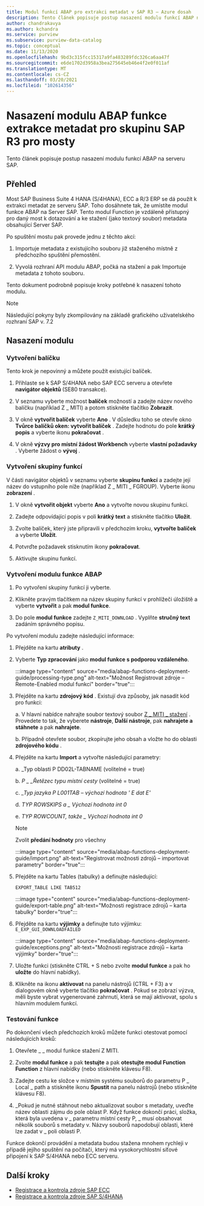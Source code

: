```yaml
---
title: Modul funkcí ABAP pro extrakci metadat v SAP R3 – Azure dosah
description: Tento článek popisuje postup nasazení modulu funkcí ABAP na serveru SAP.
author: chandrakavya
ms.author: kchandra
ms.service: purview
ms.subservice: purview-data-catalog
ms.topic: conceptual
ms.date: 11/13/2020
ms.openlocfilehash: 9bd3c315fcc15317a9fa483289fdc326ca6aa47f
ms.sourcegitcommit: e6de1702d3958a3bea275645eb46e4f2e0f011af
ms.translationtype: MT
ms.contentlocale: cs-CZ
ms.lasthandoff: 03/20/2021
ms.locfileid: "102614356"
---
```

# <a name="deploy-the-metadata-extraction-abap-function-module-for-the-sap-r3-family-of-bridges"></a>Nasazení modulu ABAP funkce extrakce metadat pro skupinu SAP R3 pro mosty

Tento článek popisuje postup nasazení modulu funkcí ABAP na serveru SAP.

## <a name="overview"></a>Přehled

Most SAP Business Suite 4 HANA (S/4HANA), ECC a R/3 ERP se dá použít k extrakci metadat ze serveru SAP. Toho dosáhnete tak, že umístíte modul funkce ABAP na Server SAP. Tento modul Function je vzdáleně přístupný pro daný most k dotazování a ke stažení (jako textový soubor) metadata obsahující Server SAP.

Po spuštění mostu pak provede jednu z těchto akcí:

1. Importuje metadata z existujícího souboru již staženého místně z předchozího spuštění přemostění.

2. Vyvolá rozhraní API modulu ABAP, počká na stažení a pak Importuje metadata z tohoto souboru.

Tento dokument podrobně popisuje kroky potřebné k nasazení tohoto modulu.

> [!Note]
> Následující pokyny byly zkompilovány na základě grafického uživatelského rozhraní SAP v. 7.2

## <a name="deployment-of-the-module"></a>Nasazení modulu

### <a name="create-a-package"></a>Vytvoření balíčku

Tento krok je nepovinný a můžete použít existující balíček.

1. Přihlaste se k SAP S/4HANA nebo SAP ECC serveru a otevřete **navigátor objektů** (SE80 transakce).

2. V seznamu vyberte možnost **balíček** možností a zadejte název nového balíčku (například Z \_ MITI) a potom stiskněte tlačítko **Zobrazit**.

3. V okně **vytvořit balíček** vyberte **Ano** . V důsledku toho se otevře okno **Tvůrce balíčků oken: vytvořit balíček** . Zadejte hodnotu do pole **krátký popis** a vyberte ikonu **pokračovat** .

4. V okně **výzvy pro místní žádost Workbench** vyberte **vlastní požadavky** . Vyberte žádost o **vývoj** .

### <a name="create-a-function-group"></a>Vytvoření skupiny funkcí

V části navigátor objektů v seznamu vyberte **skupinu funkcí** a zadejte její název do vstupního pole níže (například Z \_ MITI \_ FGROUP). Vyberte ikonu **zobrazení** .

1. V okně **vytvořit objekt** vyberte **Ano** a vytvořte novou skupinu funkcí.

2. Zadejte odpovídající popis v poli **krátký text** a stiskněte tlačítko **Uložit**.

3. Zvolte balíček, který jste připravili v předchozím kroku, **vytvořte balíček** a vyberte **Uložit**.

4. Potvrďte požadavek stisknutím ikony **pokračovat**.

5. Aktivujte skupinu funkcí.

### <a name="create-the-abap-function-module"></a>Vytvoření modulu funkce ABAP

1. Po vytvoření skupiny funkcí ji vyberte.

2. Klikněte pravým tlačítkem na název skupiny funkcí v prohlížeči úložiště a vyberte **vytvořit** a pak **modul funkce**.

3. Do pole **modul funkce** zadejte `Z_MITI_DOWNLOAD` . Vyplňte **stručný text** zadáním správného popisu.

Po vytvoření modulu zadejte následující informace:

1. Přejděte na kartu **atributy** .

2. Vyberte **Typ zpracování** jako **modul funkce s podporou vzdáleného**.

   :::image type="content" source="media/abap-functions-deployment-guide/processing-type.png" alt-text="Možnost Registrovat zdroje – Remote-Enabled modul funkcí" border="true":::

3. Přejděte na kartu **zdrojový kód** . Existují dva způsoby, jak nasadit kód pro funkci:

   a. V hlavní nabídce nahrajte soubor textový soubor [Z \_ MITI \_ stažení](https://github.com/Azure/Purview-Samples/tree/master/connectors/sap) . Provedete to tak, že vyberete **nástroje**, **Další nástroje**, pak **nahrajete a stáhnete** a pak **nahrajete**.

   b. Případně otevřete soubor, zkopírujte jeho obsah a vložte ho do oblasti **zdrojového kódu** .

4. Přejděte na kartu **Import** a vytvořte následující parametry:

   a.  \_Typ oblasti P DD02L-TABNAME (volitelné = true)

   b.  *P \_ \_Řetězec typu místní cesty* (volitelné = true)

   c.  *\_Typ jazyka P L001TAB – výchozí hodnota \' E dat E\'*

   d.  *TYP ROWSKIPS a \_ Výchozí hodnota int 0*

   e.  *TYP ROWCOUNT, takže \_ Výchozí hodnota int 0*

   > [!Note]
   > Zvolit **předání hodnoty** pro všechny

   :::image type="content" source="media/abap-functions-deployment-guide/import.png" alt-text="Registrovat možnosti zdrojů – importovat parametry" border="true":::

5. Přejděte na kartu Tables (tabulky) a definujte následující:

   `EXPORT_TABLE LIKE TAB512`

   :::image type="content" source="media/abap-functions-deployment-guide/export-table.png" alt-text="Možnosti registrace zdrojů – karta tabulky" border="true":::

6. Přejděte na kartu **výjimky** a definujte tuto výjimku: `E_EXP_GUI_DOWNLOADFAILED`

   :::image type="content" source="media/abap-functions-deployment-guide/exceptions.png" alt-text="Možnosti registrace zdrojů – karta výjimky" border="true":::

7. Uložte funkci (stiskněte CTRL + S nebo zvolte **modul funkce** a pak ho **uložte** do hlavní nabídky).

8. Klikněte na ikonu **aktivovat** na panelu nástrojů (CTRL + F3) a v dialogovém okně vyberte tlačítko  **pokračovat** . Pokud se zobrazí výzva, měli byste vybrat vygenerované zahrnutí, která se mají aktivovat, spolu s hlavním modulem funkcí.

### <a name="testing-the-function"></a>Testování funkce

Po dokončení všech předchozích kroků můžete funkci otestovat pomocí následujících kroků:

1. Otevřete \_ \_ modul funkce stažení Z MITI.

2. Zvolte **modul funkce** a pak **testujte** a pak **otestujte modul Function Function** z hlavní nabídky (nebo stiskněte klávesu F8).

3. Zadejte cestu ke složce v místním systému souborů do parametru P \_ Local \_ path a stiskněte ikonu **Spustit** na panelu nástrojů (nebo stiskněte klávesu F8).

4. \_Pokud je nutné stáhnout nebo aktualizovat soubor s metadaty, uveďte název oblasti zájmu do pole oblast P. Když funkce dokončí práci, složka, která byla uvedena v \_ parametru místní cesty P, \_ musí obsahovat několik souborů s metadaty v. Názvy souborů napodobují oblasti, které lze zadat v \_ poli oblasti P.

Funkce dokončí provádění a metadata budou stažena mnohem rychleji v případě jejího spuštění na počítači, který má vysokorychlostní síťové připojení k SAP S/4HANA nebo ECC serveru.

## <a name="next-steps"></a>Další kroky

- [Registrace a kontrola zdroje SAP ECC](register-scan-sapecc-source.md)
- [Registrace a kontrola zdroje SAP S/4HANA](register-scan-saps4hana-source.md)
